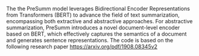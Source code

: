 The the PreSumm model leverages Bidirectional Encoder Representations from Transformers (BERT) to advance the field of text summarization, encompassing both extractive and abstractive approaches. For abstractive summarization, PreSumm introduces a novel document-level encoder based on BERT, which effectively captures the semantics of a document and generates sentence representations. The code is based on the following research paper https://arxiv.org/pdf/1908.08345v2
